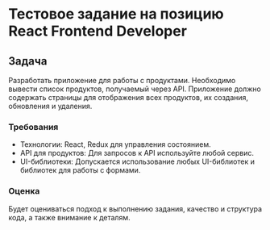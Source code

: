 # Тестовое задание на позицию React Frontend Developer

## Задача

Разработать приложение для работы с продуктами. Необходимо вывести список продуктов, получаемый через API. Приложение должно содержать страницы для отображения всех продуктов, их создания, обновления и удаления.

### Требования

- Технологии: React, Redux для управления состоянием.
- API для продуктов: Для запросов к API используйте любой сервис.
- UI-библиотеки: Допускается использование любых UI-библиотек и библиотек для работы с формами.

### Оценка

Будет оцениваться подход к выполнению задания, качество и структура кода, а также внимание к деталям.
